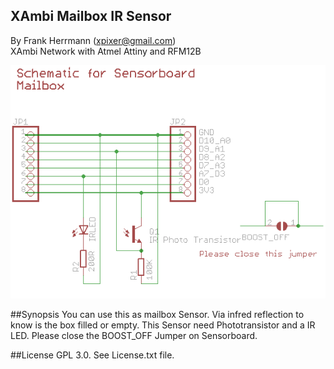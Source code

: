XAmbi Mailbox IR Sensor
----------------
By Frank Herrmann (xpixer@gmail.com)
<br/>
XAmbi Network with Atmel Attiny and RFM12B

![XAmbi_moisture](https://raw.githubusercontent.com/xpix/XAmbi/master/Xambi_kids/xambikid_mailbox/sensor_schematic.png)

##Synopsis
You can use this as mailbox Sensor. Via infred reflection to know is the box filled or empty.
This Sensor need Phototransistor and a IR LED. 
Please close the BOOST_OFF Jumper on Sensorboard.

##License
GPL 3.0. See License.txt file.
